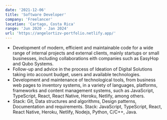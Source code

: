 ```yaml
---
date: '2021-12-06'
title: 'Software Developer'
company: 'Freelancer'
location: 'Cartago, Costa Rica'
range: 'Jun 2020 - Jan 2024'
url: 'https://angelortizv-portfolio.netlify.app/'
---
```


- Development of modern, efficient and maintainable code for a wide range of internal projects and external clients, mainly startups or small businesses, including collaborations eith companies such as EasyHop and Qubo Systems.
- Follow-up and advice in the process of Ideation of Digital Solutions taking into account budget, users and available technologies.
- Development and maintenance of technological tools, from business web pages to inventory systems, in a variety of languages, platforms, frameworks and content management systems, such as JavaScript, TypeScript, React, React Native, Heroku, Netlify, among others.
- Stack: Git, Data structures and algorithms, Design patterns, Documentation and requirements. Stack: JavaScript, TypeScript, React, React Native, Heroku, Netlify, Nodejs, Python, C/C++, Java.